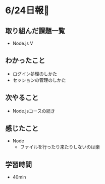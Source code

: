 # 6/24日報🐶

## 取り組んだ課題一覧

* Node.js V

## わかったこと

* ログイン処理のしかた
* セッションの管理のしかた

## 次やること

* Node.jsコースの続き

## 感じたこと

* Node
  * ファイルを行ったり来たりしないのは楽

## 学習時間

* 40min
